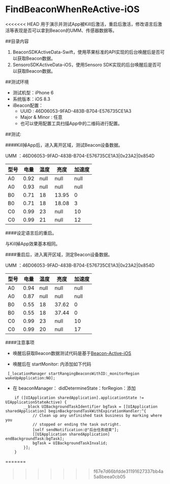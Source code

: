 # FindBeaconWhenReActive-iOS
<<<<<<< HEAD
用于演示并测试App被Kill后激活，重启后激活，修改语言后激活等表现是否可以拿到Beacon的UMM、传感器数据等。

##目录内容
1. BeaconSDKActiveData-Swift，使用苹果标准的API实现的后台唤醒后是否可以获取Beacon数据。
2. SensoroSDKActiveData-iOS，使用Sensoro SDK实现的后台唤醒后是否可以获取Beacon数据。

##测试环境

* 测试机型：iPhone 6
* 系统版本：iOS 8.3
* iBeacon配置：
 	* UUID : 46D06053-9FAD-483B-B704-E576735CE1A3
 	* Major & Minor : 任意
	* 也可以使用配置工具扫描App中的二维码进行配置。

##测试: 

####Kill掉App后，进入离开区域，测试Beacon设备数据。

UMM ：46D06053-9FAD-483B-B704-E576735CE1A3|0x23A2|0x854D

型号 | 电量 | 温度 | 亮度| 加速度
--- | ---- | --- | ---- | ---- 
A0  | 0.92 |null | null | null
A0  | 0.93 |null | null | null
B0  | 0.71 | 18  | 13.95| 0
B0  | 0.71 | 18  | 18.08| 3
C0  | 0.99 | 23  | null | 10 
C0  | 0.99 | 21  | null | 12 

####设定语言后的重启。

与Kill掉App效果基本相同。

####重启后，进入离开区域，测定Beacon设备数据。

UMM ：46D06053-9FAD-483B-B704-E576735CE1A3|0x23A2|0x854D

型号 | 电量 | 温度 | 亮度| 加速度
--- | ---- | --- | ---- | ---- 
A0  | 0.94 |null |null|null
A0  | 0.87 |null |null|null
B0  | 0.55 | 18  | 37.62| 0
B0  | 0.55 | 18  | 37.44| 0
C0  | 0.99 | 23  | null | 10 
C0  | 0.99 | 20  | null | 17 

####注意事项
* 唤醒后获取Beacon数据测试代码是基于[Beacon-Active-iOS](https://github.com/Sensoro/Beacon-Active-iOS)

* 唤醒后在 startMonitor: 内添加如下代码

```Object-C
 [_locationManager startRangingBeaconsWithID:_monitorRegion wakeUpApplication:NO];

```
* 在 beaconManager： didDetermineState：forRegion：添加

```Object-C
    if ([UIApplication sharedApplication].applicationState != UIApplicationStateActive) {
        __block UIBackgroundTaskIdentifier bgTask = [[UIApplication sharedApplication] beginBackgroundTaskWithExpirationHandler:^{
            // Clean up any unfinished task business by marking where you
            // stopped or ending the task outright.
            [self sendNotification:@"后台任务结束"];
            [[UIApplication sharedApplication] endBackgroundTask:bgTask];
            bgTask = UIBackgroundTaskInvalid;
        }];
    }
```
=======
>>>>>>> f67e7d66bfdde31191627337bb4a5a8beea0cb05
